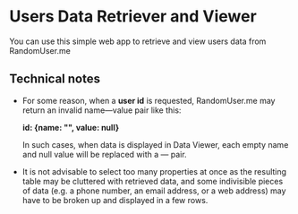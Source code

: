 # Users Data Retriever and Viewer

You can use this simple web app to retrieve and view users data from RandomUser.me

## Technical notes

*   For some reason, when a **user id** is requested, RandomUser.me may return an invalid name—value pair like this:

    **id: {name: "", value: null}**

    In such cases, when data is displayed in Data Viewer, each empty name and null value will be replaced with a <null>—</null> pair.

*   It is not advisable to select too many properties at once as the resulting table may be cluttered with retrieved data, and some indivisible pieces of data (e.g. a phone number, an email address, or a web address) may have to be broken up and displayed in a few rows.